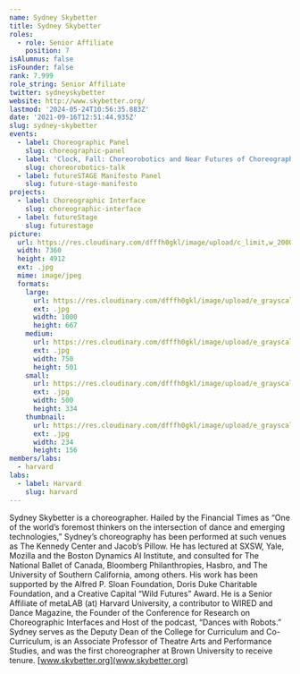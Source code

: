 ```yaml
---
name: Sydney Skybetter
title: Sydney Skybetter
roles:
  - role: Senior Affiliate
    position: 7
isAlumnus: false
isFounder: false
rank: 7.999
role_string: Senior Affiliate
twitter: sydneyskybetter
website: http://www.skybetter.org/
lastmod: '2024-05-24T10:56:35.883Z'
date: '2021-09-16T12:51:44.935Z'
slug: sydney-skybetter
events:
  - label: Choreographic Panel
    slug: choreographic-panel
  - label: 'Clock, Fall: Choreorobotics and Near Futures of Choreographic Practice'
    slug: choreorobotics-talk
  - label: futureSTAGE Manifesto Panel
    slug: future-stage-manifesto
projects:
  - label: Choreographic Interface
    slug: choreographic-interface
  - label: futureStage
    slug: futurestage
picture:
  url: https://res.cloudinary.com/dfffh0gkl/image/upload/c_limit,w_2000,h_2000/e_grayscale/v1639427303/Liza_Voll_Photography_2240_1d16bd35b2.jpg
  width: 7360
  height: 4912
  ext: .jpg
  mime: image/jpeg
  formats:
    large:
      url: https://res.cloudinary.com/dfffh0gkl/image/upload/e_grayscale/v1639427304/large_Liza_Voll_Photography_2240_1d16bd35b2.jpg
      ext: .jpg
      width: 1000
      height: 667
    medium:
      url: https://res.cloudinary.com/dfffh0gkl/image/upload/e_grayscale/v1639427304/medium_Liza_Voll_Photography_2240_1d16bd35b2.jpg
      ext: .jpg
      width: 750
      height: 501
    small:
      url: https://res.cloudinary.com/dfffh0gkl/image/upload/e_grayscale/v1639427305/small_Liza_Voll_Photography_2240_1d16bd35b2.jpg
      ext: .jpg
      width: 500
      height: 334
    thumbnail:
      url: https://res.cloudinary.com/dfffh0gkl/image/upload/e_grayscale/v1639427304/thumbnail_Liza_Voll_Photography_2240_1d16bd35b2.jpg
      ext: .jpg
      width: 234
      height: 156
members/labs:
  - harvard
labs:
  - label: Harvard
    slug: harvard
---
```

Sydney Skybetter is a choreographer. Hailed by the Financial Times as “One of the world’s foremost thinkers on the intersection of dance and emerging technologies,” Sydney’s choreography has been performed at such venues as The Kennedy Center and Jacob’s Pillow. He has lectured at SXSW, Yale, Mozilla and the Boston Dynamics AI Institute, and consulted for The National Ballet of Canada, Bloomberg Philanthropies, Hasbro, and The University of Southern California, among others. His work has been supported by the Alfred P. Sloan Foundation, Doris Duke Charitable Foundation, and a Creative Capital “Wild Futures” Award. He is a Senior Affiliate of metaLAB (at) Harvard University, a contributor to WIRED and Dance Magazine, the Founder of the Conference for Research on Choreographic Interfaces and Host of the podcast, “Dances with Robots.” Sydney serves as the Deputy Dean of the College for Curriculum and Co-Curriculum, is an Associate Professor of Theatre Arts and Performance Studies, and was the first choreographer at Brown University to receive tenure. [www.skybetter.org](www.skybetter.org)